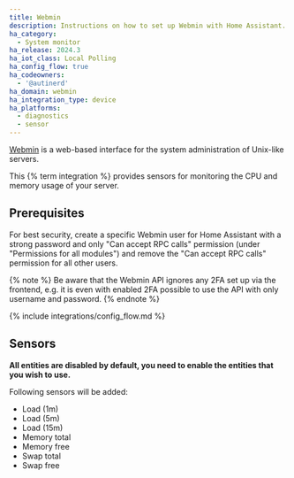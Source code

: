 ```yaml
---
title: Webmin
description: Instructions on how to set up Webmin with Home Assistant.
ha_category:
  - System monitor
ha_release: 2024.3
ha_iot_class: Local Polling
ha_config_flow: true
ha_codeowners:
  - '@autinerd'
ha_domain: webmin
ha_integration_type: device
ha_platforms:
  - diagnostics
  - sensor
---
```


[Webmin](https://webmin.com) is a web-based interface for the system administration of Unix-like servers.

This {% term integration %} provides sensors for monitoring the CPU and memory usage of your server.

## Prerequisites

For best security, create a specific Webmin user for Home Assistant with a strong password and only "Can accept RPC calls" permission (under "Permissions for all modules") and remove the "Can accept RPC calls" permission for all other users.

{% note %}
Be aware that the Webmin API ignores any 2FA set up via the frontend, e.g. it is even with enabled 2FA possible to use the API with only username and password.
{% endnote %}

{% include integrations/config_flow.md %}

## Sensors

**All entities are disabled by default, you need to enable the entities that you wish to use.**

Following sensors will be added:

- Load (1m)
- Load (5m)
- Load (15m)
- Memory total
- Memory free
- Swap total
- Swap free
